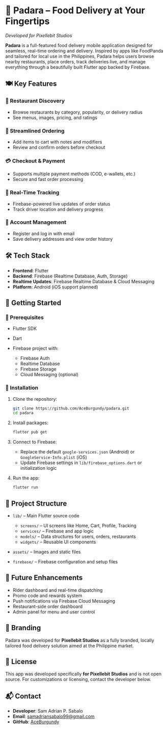# 🛵 Padara – Food Delivery at Your Fingertips

*Developed for Pixellebit Studios*

**Padara** is a full-featured food delivery mobile application designed for seamless, real-time ordering and delivery. Inspired by apps like FoodPanda and tailored for local use in the Philippines, Padara helps users browse nearby restaurants, place orders, track deliveries live, and manage everything through a beautifully built Flutter app backed by Firebase.

## 🍽️ Key Features

### 🍔 Restaurant Discovery

* Browse restaurants by category, popularity, or delivery radius
* See menus, images, pricing, and ratings

### 🛒 Streamlined Ordering

* Add items to cart with notes and modifiers
* Review and confirm orders before checkout

### 💳 Checkout & Payment

* Supports multiple payment methods (COD, e-wallets, etc.)
* Secure and fast order processing

### 🛵 Real-Time Tracking

* Firebase-powered live updates of order status
* Track driver location and delivery progress

### 👥 Account Management

* Register and log in with email
* Save delivery addresses and view order history

## 🛠️ Tech Stack

* **Frontend**: Flutter
* **Backend**: Firebase (Realtime Database, Auth, Storage)
* **Realtime Updates**: Firebase Realtime Database & Cloud Messaging
* **Platform**: Android (iOS support planned)

## 🚀 Getting Started

### 📌 Prerequisites

* Flutter SDK
* Dart
* Firebase project with:

  * Firebase Auth
  * Realtime Database
  * Firebase Storage
  * Cloud Messaging (optional)

### 🔧 Installation

1. Clone the repository:

   ```bash
   git clone https://github.com/AceBurgundy/padara.git
   cd padara
   ```

2. Install packages:

   ```bash
   flutter pub get
   ```

3. Connect to Firebase:

   * Replace the default `google-services.json` (Android) or `GoogleService-Info.plist` (iOS)
   * Update Firebase settings in `lib/firebase_options.dart` or initialization logic

4. Run the app:

   ```bash
   flutter run
   ```
   
## 📂 Project Structure

* `lib/` – Main Flutter source code

  * `screens/` – UI screens like Home, Cart, Profile, Tracking
  * `services/` – Firebase and app logic
  * `models/` – Data structures for users, orders, restaurants
  * `widgets/` – Reusable UI components
* `assets/` – Images and static files
* `firebase/` – Firebase configuration and setup files

## 🧭 Future Enhancements

* Rider dashboard and real-time dispatching
* Promo code and rewards system
* Push notifications via Firebase Cloud Messaging
* Restaurant-side order dashboard
* Admin panel for menu and user control

## 📛 Branding

Padara was developed for **Pixellebit Studios** as a fully branded, locally tailored food delivery solution aimed at the Philippine market.

## 📝 License

This app was developed specifically **for Pixellebit Studios** and is not open source. For customizations or licensing, contact the developer below.

## 📬 Contact

* **Developer**: Sam Adrian P. Sabalo
* **Email**: [samadriansabalo99@gmail.com](mailto:samadriansabalo99@gmail.com)
* **GitHub**: [AceBurgundy](https://github.com/AceBurgundy)

